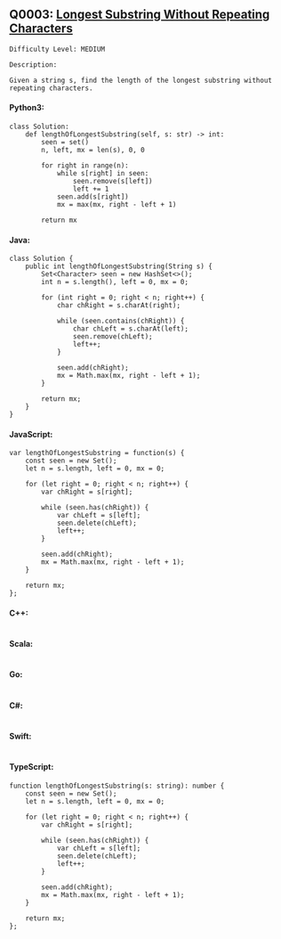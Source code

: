 ## Q0003: [Longest Substring Without Repeating Characters](https://leetcode.com/problems/longest-substring-without-repeating-characters/)

```
Difficulty Level: MEDIUM
```

```
Description:

Given a string s, find the length of the longest substring without repeating characters.
```

#### Python3:

```
class Solution:
    def lengthOfLongestSubstring(self, s: str) -> int:
        seen = set()
        n, left, mx = len(s), 0, 0
        
        for right in range(n):
            while s[right] in seen:
                seen.remove(s[left])
                left += 1
            seen.add(s[right])
            mx = max(mx, right - left + 1)
        
        return mx
```

#### Java:

```
class Solution {
    public int lengthOfLongestSubstring(String s) {
        Set<Character> seen = new HashSet<>();
        int n = s.length(), left = 0, mx = 0;

        for (int right = 0; right < n; right++) {
            char chRight = s.charAt(right);

            while (seen.contains(chRight)) {
                char chLeft = s.charAt(left);
                seen.remove(chLeft);
                left++;
            }
            
            seen.add(chRight);
            mx = Math.max(mx, right - left + 1);
        }

        return mx;
    }
}
```

#### JavaScript:

```
var lengthOfLongestSubstring = function(s) {
    const seen = new Set();
    let n = s.length, left = 0, mx = 0;

    for (let right = 0; right < n; right++) {
        var chRight = s[right];

        while (seen.has(chRight)) {
            var chLeft = s[left];
            seen.delete(chLeft);
            left++;
        }

        seen.add(chRight);
        mx = Math.max(mx, right - left + 1);
    }

    return mx;
};
```

#### C++:

```

```

#### Scala:

```

```

#### Go:

```

```

#### C#:

```

```

#### Swift:

```

```

#### TypeScript:

```
function lengthOfLongestSubstring(s: string): number {
    const seen = new Set();
    let n = s.length, left = 0, mx = 0;

    for (let right = 0; right < n; right++) {
        var chRight = s[right];

        while (seen.has(chRight)) {
            var chLeft = s[left];
            seen.delete(chLeft);
            left++;
        }

        seen.add(chRight);
        mx = Math.max(mx, right - left + 1);
    }

    return mx;
};
```